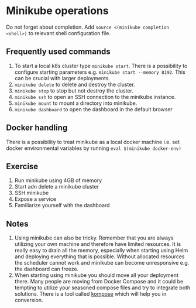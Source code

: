 # Minikube operations

Do not forget about completion. Add `source <(minikube completion <shell>)` to relevant shell configuration file.

## Frequently used commands
1. To start a local k8s cluster type `minikube start`. There is a possibility to configure starting parameters e.g. `minikube start --memory 8192`. This can be crucial with larger deployments.
1. `minikube delete` to delete and destroy the cluster.
1. `minikube stop` to stop but not destroy the cluster. 
1. `minikube ssh` to open an SSH connection to the minikube instance. 
1. `minikube mount` to mount a directory into minikube.
1. `minikube dashboard` to open the dashboard in the default browser

## Docker handling

There is a possibility to treat minikube as a local docker machine i.e. set docker environmental variables by running `eval $(minikube docker-env)`

## Exercise

1. Run minikube using 4GB of memory
1. Start adn delete a minikube cluster
1. SSH minikube
1. Expose a service
1. Familiarize yourself with the dashboard

## Notes
1. Using minikube can also be tricky. Remember that you are always utilizing your own machine and therefore have limited resources. It is really easy to drain all the memory, especially when starting using Helm and deploying everything that is possible. Without allocated resources the scheduler cannot work and minikube can become unresponsive e.g. the dashboard can freeze.
1. When starting using minikube you should move all your deployment there. Many people are moving from Docker Compose and it could be tempting to utilize your seasoned compose files and try to integrate both solutions. There is a tool called [kompose](https://github.com/kubernetes/kompose) which will help you in conversion.